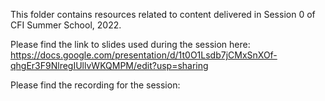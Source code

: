 This folder contains resources related to content delivered in Session 0 of CFI Summer School, 2022. 

Please find the link to slides used during the session here: https://docs.google.com/presentation/d/1t0O1Lsdb7jCMxSnXOf-qhgEr3F9NlregIUllvWKQMPM/edit?usp=sharing

Please find the recording for the session: 
